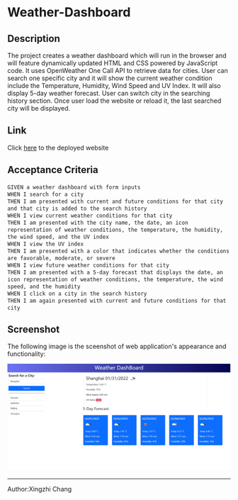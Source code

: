 # Weather-Dashboard

## Description

The project creates a weather dashboard which will run in the browser and will feature dynamically updated HTML and CSS powered by JavaScript code. It uses OpenWeather One Call API to retrieve data for cities. User can search one specific city and it will show the current weather condition include the Temperature, Humidity, Wind Speed and UV Index. It will also display 5-day weather forecast. User can switch city in the searching history section. Once user load the website or reload it, the last searched city will be displayed.



## Link

Click [here](https://jotaroc.github.io/Weather-Dashboard/) to the deployed website

## Acceptance Criteria

```
GIVEN a weather dashboard with form inputs
WHEN I search for a city
THEN I am presented with current and future conditions for that city and that city is added to the search history
WHEN I view current weather conditions for that city
THEN I am presented with the city name, the date, an icon representation of weather conditions, the temperature, the humidity, the wind speed, and the UV index
WHEN I view the UV index
THEN I am presented with a color that indicates whether the conditions are favorable, moderate, or severe
WHEN I view future weather conditions for that city
THEN I am presented with a 5-day forecast that displays the date, an icon representation of weather conditions, the temperature, the wind speed, and the humidity
WHEN I click on a city in the search history
THEN I am again presented with current and future conditions for that city
```

## Screenshot

The following image is the sceenshot of web application's appearance and functionality:

![screen shot of the website](./assets/Image1.png)

---
Author:Xingzhi Chang
